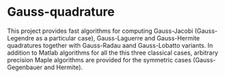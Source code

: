 # Gauss-quadrature
This project provides fast algorithms for computing Gauss-Jacobi (Gauss-Legendre as a particular case), Gauss-Laguerre and Gauss-Hermite quadratures together with Gauss-Radau aand Gauss-Lobatto variants. In addition to Matlab algorithms for all the this three classical cases, arbitrary precision Maple algorithms are provided for the symmetric cases (Gauss-Gegenbauer and Hermite). 
